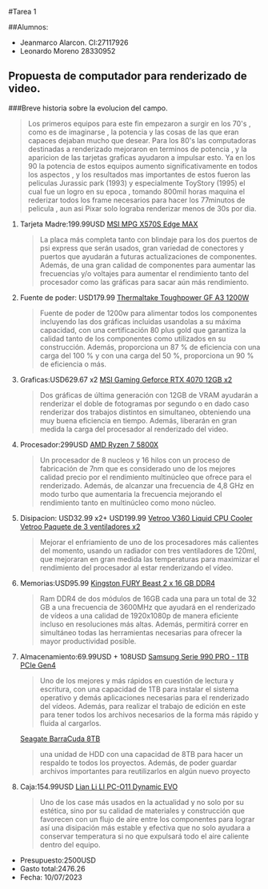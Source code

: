 #Tarea 1

##Alumnos:
- Jeanmarco Alarcon. CI:27117926
- Leonardo Moreno 28330952
## Propuesta de computador para renderizado de video.
###Breve historia sobre la evolucion del campo.
>Los primeros equipos para este fin empezaron a surgir en los 70's , como es de imaginarse , la potencia y las cosas de las que eran capaces dejaban mucho que desear. Para los 80's las computadoras destinadas a renderizado mejoraron en terminos de potencia , y la aparicion de las tarjetas graficas ayudaron a impulsar esto. Ya en los 90 la potencia de estos equipos aumento significativamente en todos los aspectos , y los resultados mas importantes de estos fueron las peliculas Jurassic park (1993) y especialmente ToyStory (1995) el cual fue un logro en su epoca , tomando 800mil horas maquina el rederizar todos los frame necesarios para hacer los 77minutos de pelicula , aun asi Pixar solo lograba renderizar menos de 30s por dia.


1. Tarjeta Madre:199.99USD
[MSI MPG X570S Edge MAX](https://www.amazon.com/gp/product/B09BYXFHLR/ref=ox_sc_act_title_10?smid=ATVPDKIKX0DER&psc=1)

    >La placa más completa tanto con blindaje para los dos puertos de psi express que serán usados, gran variedad de conectores y puertos que ayudarán a futuras actualizaciones de componentes. Además, de una gran calidad de componentes para aumentar las frecuencias y/o voltajes para aumentar el rendimiento tanto del procesador como las gráficas para sacar aún más rendimiento.


2. Fuente de poder: USD179.99
   [Thermaltake Toughpower GF A3 1200W](https://www.amazon.com/-/es/gp/product/B0C1JKK1YZ/ref=ox_sc_act_title_9?smid=ATVPDKIKX0DER&psc=1)

    >Fuente de poder de 1200w para alimentar todos los componentes incluyendo las dos gráficas incluidas usandolas a su máxima capacidad, con una certificación 80 plus gold que garantiza la calidad tanto de los componentes como utilizados en su construcción. Además, proporciona un 87 % de eficiencia con una carga del 100 % y con una carga del 50 %, proporciona un 90 % de eficiencia o más.
3. Graficas:USD629.67 x2
    [MSI Gaming Geforce RTX 4070 12GB x2](https://www.amazon.com/-/es/gp/product/B0BZ9YYR84/ref=ox_sc_act_title_5?smid=ATVPDKIKX0DER&psc=1)
    >Dos gráficas de última generación con 12GB  de VRAM ayudarán a renderizar el doble de fotogramas por segundo o en dado caso renderizar dos trabajos distintos en simultaneo, obteniendo una muy buena eficiencia en tiempo. Además, liberarán en gran medida la carga del procesador al renderizado del video.

4. Procesador:299USD
    [AMD Ryzen 7 5800X](https://www.amazon.com/-/es/gp/product/B0815XFSGK/ref=ox_sc_act_title_4?smid=AM5XI9N2OGT2D&psc=1)
    >Un procesador de 8 nucleos y 16 hilos con un proceso de fabricación de 7nm que es considerado uno de los mejores calidad precio por el rendimiento multinúcleo que ofrece para el renderizado. Además, de alcanzar una frecuencia de 4,8 GHz en modo turbo que aumentaria la frecuencia mejorando el rendimiento tanto en multinúcleo como mono núcleo.
5. Disipacion: USD32.99 x2+ USD199.99
    [Vetroo V360 Liquid CPU Cooler ](https://www.amazon.com/-/es/gp/product/B08L8NLD4D/ref=ox_sc_act_title_3?smid=A1Y23DX9BBC64P&psc=1)
    [Vetroo Paquete de 3 ventiladores x2](https://www.amazon.com/-/es/gp/product/B08P427L4T/ref=ox_sc_act_title_2?smid=A1Y23DX9BBC64P&psc=1)

    >Mejorar el enfriamiento de uno de los procesadores más calientes del momento, usando un radiador con tres ventiladores de 120ml, que mejoraran en gran medida las temperaturas para maximizar el rendimiento del procesador al estar renderizando el vídeo.
    
6. Memorias:USD95.99
    [Kingston FURY Beast 2 x 16 GB DDR4](https://www.amazon.com/-/es/gp/product/B097HPN1S3/ref=ox_sc_act_title_1?smid=A9U9KYQU615N1&psc=1)
    >Ram DDR4 de dos módulos de 16GB cada una para un total de 32 GB a una frecuencia de 3600MHz que ayudará en el renderizado de vídeos a una calidad de 1920x1080p de manera eficiente incluso en resoluciones más altas. Además, permitirá correr en simultáneo todas las herramientas necesarias para ofrecer la mayor productividad posible.

7. Almacenamiento:69.99USD + 108USD
    [Samsung Serie 990 PRO - 1TB PCIe Gen4](https://www.amazon.com/-/es/gp/product/B0BHJF2VRN/ref=ox_sc_act_title_8?smid=ATVPDKIKX0DER&psc=1)
    >Uno de los mejores y más rápidos en cuestión de lectura y escritura, con una capacidad de 1TB para instalar el sistema operativo y demás aplicaciones necesarias para el renderizado del vídeos. Además, para realizar el trabajo de edición en este para tener todos los archivos necesarios de la forma más rápido y fluida al cargarlos.

    [Seagate BarraCuda 8TB](https://www.amazon.com/-/es/gp/product/B07H289S7C/ref=ox_sc_act_title_7?smid=ATVPDKIKX0DER&psc=1)
    >una unidad de HDD con una capacidad de 8TB para hacer un respaldo te todos los proyectos. Además, de poder guardar archivos importantes para reutilizarlos en algún nuevo proyecto

8. Caja:154.99USD
    [Lian Li LI PC-O11 Dynamic EVO](https://www.amazon.com/-/es/gp/product/B09QHJZ7LK/ref=ox_sc_act_title_6?smid=ATVPDKIKX0DER&psc=1)
    >Uno de los case más usados en la actualidad y no solo por su estética, sino por su calidad de materiales y construcción que favorecen con un  flujo de aire entre los componentes para lograr así una disipación más estable y efectiva que no solo ayudara a conservar temperatura si no que expulsará todo el aire caliente dentro del equipo.

* Presupuesto:2500USD
* Gasto total:2476.26
* Fecha: 10/07/2023
